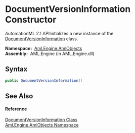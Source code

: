 DocumentVersionInformation Constructor
======================================
AutomationML 2.1 APIInitializes a new instance of the [DocumentVersionInformation][1] class.

  **Namespace:**  [Aml.Engine.AmlObjects][2]  
  **Assembly:**  AML.Engine (in AML.Engine.dll)

Syntax
------

```csharp
public DocumentVersionInformation()
```


See Also
--------

#### Reference
[DocumentVersionInformation Class][1]  
[Aml.Engine.AmlObjects Namespace][2]  

[1]: README.md
[2]: ../README.md
[3]: https://www.automationml.org
[4]: ../../icons/logoShade.png